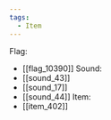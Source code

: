 ```yaml
---
tags:
  - Item
---
```

Flag:
- [[flag_10390]]
Sound:
- [[sound_43]]
- [[sound_17]]
- [[sound_44]]
Item:
- [[item_402]]
